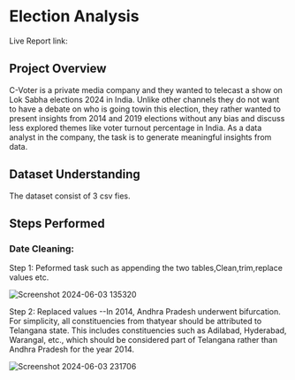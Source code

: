 # Election Analysis
Live Report link:

## Project Overview
C-Voter is a private media company and they wanted to telecast a show on Lok
Sabha elections 2024 in India. Unlike other channels they do not want to have a
debate on who is going towin this election, they rather wanted to present insights
from 2014 and 2019 elections without any bias and discuss less explored themes
like voter turnout percentage in India. As a data analyst in the company, the task 
is to  generate meaningful insights from data. 

## Dataset Understanding
The dataset consist of 3 csv fies.

## Steps Performed
### Date Cleaning:
Step 1: Peformed task such as appending the two tables,Clean,trim,replace values etc.

![Screenshot 2024-06-03 135320](https://github.com/Sidsharma11/Atliq_sales_report/assets/167175484/a3779d7f-5197-4df1-83b4-b355ff881f9a)

Step 2: Replaced values --In 2014, Andhra Pradesh underwent bifurcation. For simplicity, all constituencies
from thatyear should be attributed to Telangana state. This includes constituencies
such as Adilabad, Hyderabad, Warangal, etc., which should be considered part of
Telangana rather than Andhra Pradesh for the year 2014.


![Screenshot 2024-06-03 231706](https://github.com/Sidsharma11/Atliq_sales_report/assets/167175484/2f3a9ba7-2a95-4c0b-9620-68cbb9a1edc0)



